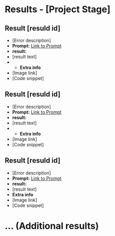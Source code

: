 # Results - [Project Stage]

## Result [resuld id]
* [Error description]
* **Prompt:**  [Link to Prompt](path/to/t_prompts.md#prompt-title-1)
* **result:** 
* [result text]
* * **Extra info**
* [Image link]
* [Code snippet]

## Result [resuld id]
* [Error description]
* **Prompt:**  [Link to Prompt](path/to/t_prompts.md#prompt-title-2)
* **result:** 
* [result text]
* * **Extra info**
* [Image link]
* [Code snippet]

## Result [resuld id]
* [Error description]
* **Prompt:**  [Link to Prompt](path/to/t_prompts.md#prompt-title-3)
* **result:** 
* [result text]
* **Extra info**
* [Image link]
* [Code snippet]

# ... (Additional results)